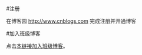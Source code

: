 #注册

在博客园 http://www.cnblogs.com 完成注册并开通博客

#加入班级博客

点击<a href="http://edu.cnblogs.com/campus/hbu/Python2017Spring/join?id=CfDJ8Mmb5OBERd5FqtiQlKZZIG4KJp6M8AwdQerIg70hY8uW8MWlWtE11Yoc-ASaM8JfzIzN2Npf7wyo5dGlOkecpzF9ONpmqFVfTy5-pMKjJ6J1SdUzwKO426FFoCoijUM3y8hNqPNjryvELIgqXezq8gQ">本链接加入班级博客</a>。
